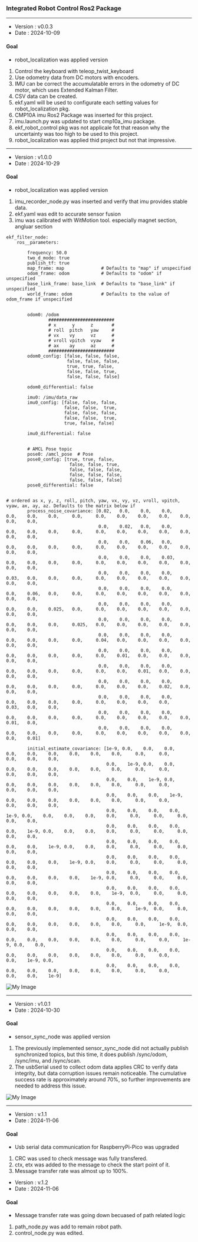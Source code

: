 ### Integrated Robot Control Ros2 Package
<hr>

* Version : v0.0.3
* Date : 2024-10-09

#### Goal
* robot_localization was applied version

1. Control the keyboard with teleop_twist_keyboard
2. Use odometry data from DC motors with encoders.  
3. IMU can be correct the accumulatable errors in the odometry of DC motor, which uses Extended Kalman Filter.  
4. CSV data can be created.  
5. ekf.yaml will be used to configurate each setting values for robot_localization pkg.  
6. CMP10A imu Ros2 Package was inserted for this project.  
7. imu.launch.py was updated to start cmp10a_imu package.   
8. ekf_robot_control pkg was not applicale fot that reason why the uncertainty was too high to be used to this project.  
7. robot_localization was applied thid project but not that impressive.   

<hr>

* Version : v1.0.0
* Date : 2024-10-29

#### Goal
* robot_localization was applied version

1. imu_recorder_node.py was inserted and verify that imu provides stable data.
2. ekf.yaml was edit to accurate sensor fusion
3. imu was calibrated with WitMotion tool. especially magnet section, angluar section

```
ekf_filter_node:
    ros__parameters:

        frequency: 50.0
        two_d_mode: true
        publish_tf: true
        map_frame: map              # Defaults to "map" if unspecified
        odom_frame: odom            # Defaults to "odom" if unspecified
        base_link_frame: base_link  # Defaults to "base_link" if unspecified
        world_frame: odom           # Defaults to the value of odom_frame if unspecified


        odom0: /odom
                #########################
                # x      y      z       #
                # roll  pitch   yaw     #
                # vx    vy      vz      #
                # vroll vpitch  vyaw    #
                # ax    ay      az      #
                #########################
        odom0_config: [false, false, false,
                       false, false, false,
                       true, true, false,
                       false, false, true,
                       false, false, false]

        odom0_differential: false

        imu0: /imu/data_raw
        imu0_config: [false, false, false,
                      false, false,  true,
                      false, false, false,
                      false, false,  true,
                      true, false, false]

        imu0_differential: false


        # AMCL Pose topic
        pose0: /amcl_pose  # Pose
        pose0_config: [true, true, false,
                        false, false, true,
                        false, false, false,
                        false, false, false,
                        false, false, false]
        pose0_differential: false


# ordered as x, y, z, roll, pitch, yaw, vx, vy, vz, vroll, vpitch, vyaw, ax, ay, az. Defaults to the matrix below if
        process_noise_covariance: [0.02,   0.0,    0.0,    0.0,    0.0,    0.0,    0.0,     0.0,     0.0,    0.0,    0.0,    0.0,    0.0,    0.0,    0.0,
                                   0.0,    0.02,   0.0,    0.0,    0.0,    0.0,    0.0,     0.0,     0.0,    0.0,    0.0,    0.0,    0.0,    0.0,    0.0,
                                   0.0,    0.0,    0.06,   0.0,    0.0,    0.0,    0.0,     0.0,     0.0,    0.0,    0.0,    0.0,    0.0,    0.0,    0.0,
                                   0.0,    0.0,    0.0,    0.03,   0.0,    0.0,    0.0,     0.0,     0.0,    0.0,    0.0,    0.0,    0.0,    0.0,    0.0,
                                   0.0,    0.0,    0.0,    0.0,    0.03,   0.0,    0.0,     0.0,     0.0,    0.0,    0.0,    0.0,    0.0,    0.0,    0.0,
                                   0.0,    0.0,    0.0,    0.0,    0.0,    0.06,   0.0,     0.0,     0.0,    0.0,    0.0,    0.0,    0.0,    0.0,    0.0,
                                   0.0,    0.0,    0.0,    0.0,    0.0,    0.0,    0.025,   0.0,     0.0,    0.0,    0.0,    0.0,    0.0,    0.0,    0.0,
                                   0.0,    0.0,    0.0,    0.0,    0.0,    0.0,    0.0,     0.025,   0.0,    0.0,    0.0,    0.0,    0.0,    0.0,    0.0,
                                   0.0,    0.0,    0.0,    0.0,    0.0,    0.0,    0.0,     0.0,     0.04,   0.0,    0.0,    0.0,    0.0,    0.0,    0.0,
                                   0.0,    0.0,    0.0,    0.0,    0.0,    0.0,    0.0,     0.0,     0.0,    0.01,   0.0,    0.0,    0.0,    0.0,    0.0,
                                   0.0,    0.0,    0.0,    0.0,    0.0,    0.0,    0.0,     0.0,     0.0,    0.0,    0.01,   0.0,    0.0,    0.0,    0.0,
                                   0.0,    0.0,    0.0,    0.0,    0.0,    0.0,    0.0,     0.0,     0.0,    0.0,    0.0,    0.02,   0.0,    0.0,    0.0,
                                   0.0,    0.0,    0.0,    0.0,    0.0,    0.0,    0.0,     0.0,     0.0,    0.0,    0.0,    0.0,    0.03,   0.0,    0.0,
                                   0.0,    0.0,    0.0,    0.0,    0.0,    0.0,    0.0,     0.0,     0.0,    0.0,    0.0,    0.0,    0.0,    0.01,   0.0,
                                   0.0,    0.0,    0.0,    0.0,    0.0,    0.0,    0.0,     0.0,     0.0,    0.0,    0.0,    0.0,    0.0,    0.0,    0.01]

        initial_estimate_covariance: [1e-9, 0.0,    0.0,    0.0,    0.0,    0.0,    0.0,    0.0,    0.0,    0.0,     0.0,     0.0,     0.0,    0.0,    0.0,
                                      0.0,    1e-9, 0.0,    0.0,    0.0,    0.0,    0.0,    0.0,    0.0,    0.0,     0.0,     0.0,     0.0,    0.0,    0.0,
                                      0.0,    0.0,    1e-9, 0.0,    0.0,    0.0,    0.0,    0.0,    0.0,    0.0,     0.0,     0.0,     0.0,    0.0,    0.0,
                                      0.0,    0.0,    0.0,    1e-9, 0.0,    0.0,    0.0,    0.0,    0.0,    0.0,     0.0,     0.0,     0.0,    0.0,    0.0,
                                      0.0,    0.0,    0.0,    0.0,    1e-9, 0.0,    0.0,    0.0,    0.0,    0.0,     0.0,     0.0,     0.0,    0.0,    0.0,
                                      0.0,    0.0,    0.0,    0.0,    0.0,    1e-9, 0.0,    0.0,    0.0,    0.0,     0.0,     0.0,     0.0,    0.0,    0.0,
                                      0.0,    0.0,    0.0,    0.0,    0.0,    0.0,    1e-9, 0.0,    0.0,    0.0,     0.0,     0.0,     0.0,    0.0,    0.0,
                                      0.0,    0.0,    0.0,    0.0,    0.0,    0.0,    0.0,    1e-9, 0.0,    0.0,     0.0,     0.0,     0.0,    0.0,    0.0,
                                      0.0,    0.0,    0.0,    0.0,    0.0,    0.0,    0.0,    0.0,    1e-9, 0.0,     0.0,     0.0,     0.0,    0.0,    0.0,
                                      0.0,    0.0,    0.0,    0.0,    0.0,    0.0,    0.0,    0.0,    0.0,    1e-9,  0.0,     0.0,     0.0,    0.0,    0.0,
                                      0.0,    0.0,    0.0,    0.0,    0.0,    0.0,    0.0,    0.0,    0.0,    0.0,     1e-9,  0.0,     0.0,    0.0,    0.0,
                                      0.0,    0.0,    0.0,    0.0,    0.0,    0.0,    0.0,    0.0,    0.0,    0.0,     0.0,     1e-9,  0.0,    0.0,    0.0,
                                      0.0,    0.0,    0.0,    0.0,    0.0,    0.0,    0.0,    0.0,    0.0,    0.0,     0.0,     0.0,     1e-9, 0.0,    0.0,
                                      0.0,    0.0,    0.0,    0.0,    0.0,    0.0,    0.0,    0.0,    0.0,    0.0,     0.0,     0.0,     0.0,    1e-9, 0.0,
                                      0.0,    0.0,    0.0,    0.0,    0.0,    0.0,    0.0,    0.0,    0.0,    0.0,     0.0,     0.0,     0.0,    0.0,    1e-9]

```
![My Image](./pics/Figure_1.png "Test data with above setting data")

<hr>

* Version : v1.0.1
* Date : 2024-10-30

#### Goal
* sensor_sync_node was applied version

1. The previously implemented sensor_sync_node did not actually publish synchronized topics, but this time, it does publish /sync/odom, /sync/imu, and /sync/scan.  
2. The usbSerial used to collect odom data applies CRC to verify data integrity, but data corruption issues remain noticeable. The cumulative success rate is approximately around 70%, so further improvements are needed to address this issue.  

![My Image](./pics/Figure_2.png "Test data with above setting data")


<hr>

* Version : v.1.1
* Date : 2024-11-06

#### Goal
* Usb serial data communication for RaspberryPi-Pico was upgraded

1. CRC was used to check message was fully transfered.  
2. ctx, etx was added to the message to check the start point of it.  
3. Message transfer rate was almost up to 100%.  

* Version : v.1.2
* Date : 2024-11-06

#### Goal
* Message transfer rate was going down becuased of path related logic

1. path_node.py was add to remain robot path.
2. control_node.py was edited.